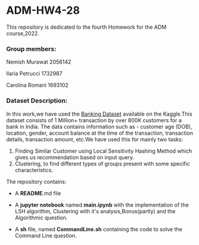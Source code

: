 # ADM-HW4-28
This repository is dedicated to the fourth Homework for the ADM course,2022.

### Group members:

Nemish Murawat 2056142

Ilaria Petrucci 1732987

Carolina Romani 1693102


### Dataset Description:
In this work,we have used the [Banking Dataset](https://www.kaggle.com/datasets/shivamb/bank-customer-segmentation) available on the Kaggle.This dataset consists of 1 Million+ transaction by over 800K customers for a bank in India. The data contains information such as - customer age (DOB), location, gender, account balance at the time of the transaction, transaction details, transaction amount, etc.We have used this for mainly two tasks:

1. Finding Similar Customer using Local Sensitivity Hashing Method which gives us recommendation based on input query.
2. Clustering, to find different types of groups present with some specific characteristics.







The repository contains:

- A **README**.md file

- A **jupyter notebook** named **main.ipynb** with the implementation of the LSH algorithm, Clustering with it's analysis,Bonus(partly) and the Algorithmic question.

- A **sh** file, named **CommandLine.sh** containing the code to solve the Command Line question.


